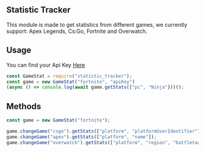 ## Statistic Tracker
This module is made to get statistics from different games, we currently support: Apex Legends, Cs:Go, Fortnite and Overwatch.
## Usage
You can find your Api Key [Here](https://tracker.gg/developers/apps)
```js
const GameStat = require("statistic_tracker");
const game = new GameStat("fortnite", "apiKey")
(async () => console.log(await game.getStats(["pc", "Ninja"]))();
```
## Methods

```js
const game = new GameStat("fortnite");
```
```js
game.changeGame("csgo").getStats(["platform", "platformUserIdentifier"]);
game.changeGame("apex").getStats(["platform", "name"]);
game.changeGame("overwatch").getStats(["platform", "region", "battletag"]);
```